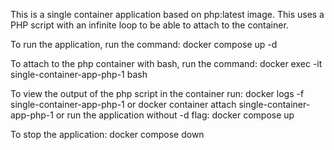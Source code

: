 This is a single container application based on php:latest image.
This uses a PHP script with an infinite loop to be able to attach to the container.

To run the application, run the command:
	docker compose up -d

To attach to the php container with bash, run the command:
	docker exec -it single-container-app-php-1 bash

To view the output of the php script in the container run:
	docker logs -f single-container-app-php-1
or
	docker container attach single-container-app-php-1
or run the application without -d flag:
	docker compose up

To stop the application:
	docker compose down